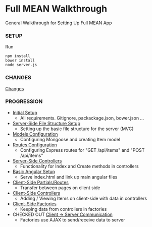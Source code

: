 # Full MEAN Walkthrough

General Walkthrough for Setting Up Full MEAN App

### SETUP

Run
```
npm install
bower install
node server.js
```

### CHANGES

[Changes](https://github.com/mean-april-2017/full-mean/compare/client-controllers...using-factories)

### PROGRESSION

- [Initial Setup](https://github.com/mean-april-2017/full-mean/tree/master) 
    - All requirements.  Gitignore, packackage.json, bower.json ...
- [Server-Side File Structure Setup](https://github.com/mean-april-2017/full-mean/tree/file-structure)
    - Setting up the basic file structure for the server (MVC)
- [Models Configuration](https://github.com/mean-april-2017/full-mean/tree/models)
    - Configuring Mongoose and creating Item model
- [Routes Configuration](https://github.com/mean-april-2017/full-mean/tree/routes)
    - Configuring Express routes for "GET /api/items" and "POST /api/items"
- [Server-Side Controllers](https://github.com/mean-april-2017/full-mean/tree/server-controllers)
    - Functionality for Index and Create methods in controllers
- [Basic Angular Setup](https://github.com/mean-april-2017/full-mean/tree/angular-setup)
    - Serve index.html and link up main angular files
- [Client-Side Partials/Routes](https://github.com/mean-april-2017/full-mean/tree/client-partials)
    - Transfer between pages on client side
- [Client-Side Controllers](https://github.com/mean-april-2017/full-mean/tree/client-controllers)
    - Adding / Viewing Items on client-side with data in controllers
- [Client-Side Factories](https://github.com/mean-april-2017/full-mean/tree/using-factories)
    - Keeping data from controllers in factories
- CHECKED OUT [Client -> Server Communication](https://github.com/mean-april-2017/full-mean/tree/factories-calling-api)
    - Factories use AJAX to send/receive data to server
